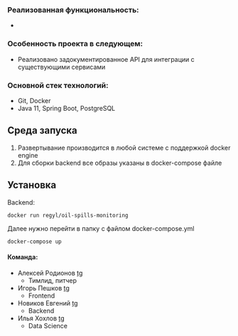 ### Реализованная функциональность:

-

### Особенность проекта в следующем:

- Реализовано задокументированное API для интеграции с существующими сервисами


### Основной стек технологий:

- Git, Docker
- Java 11, Spring Boot, PostgreSQL



## Среда запуска

1. Развертывание производится в любой системе с поддержкой docker engine
2. Для сборки backend все образы указаны в docker-compose файле


## Установка
Backend:

    docker run regyl/oil-spills-monitoring
Далее нужно перейти в папку с файлом docker-compose.yml

    docker-compose up



#### Команда:
- Алексей Родионов [tg](http://t.me/vozmojnosti_rosta)
    - Тимлид, питчер
- Игорь Пешков [tg](http://t.me/IgroGood)
    - Frontend
- Новиков Евгений [tg](http://t.me/corgidile)
    - Backend
- Илья Хохлов [tg](http://t.me/Femt0S)
    - Data Science

    